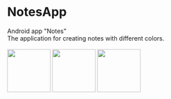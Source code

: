 # NotesApp
Android app "Notes"
<br>
The application for creating notes with different colors.
<br>
<br>
<img style=" width:100px ; height:100px " src="https://i.ibb.co/zrbHvsJ/notes1.jpg">
<img style=" width:100px ; height:100px " src="https://i.ibb.co/16fDwJB/notes2.jpg">
<img style=" width:100px ; height:100px " src="https://i.ibb.co/FKXzLW6/notes3.jpg">
<br>
